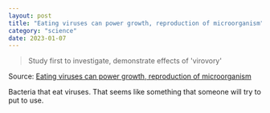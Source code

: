 ```yaml
---
layout: post
title: "Eating viruses can power growth, reproduction of microorganism"
category: "science"
date: 2023-01-07
---
```


> Study first to investigate, demonstrate effects of 'virovory'

Source: [Eating viruses can power growth, reproduction of microorganism](https://news.unl.edu/newsrooms/today/article/eating-viruses-can-power-growth-reproduction-of-microorganism/)

Bacteria that eat viruses.  That seems like something that someone will try to put to use.
